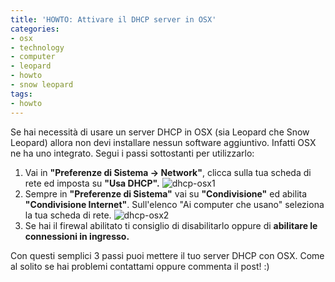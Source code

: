 ```yaml
---
title: 'HOWTO: Attivare il DHCP server in OSX'
categories:
- osx
- technology
- computer
- leopard
- howto
- snow leopard
tags:
- howto
---
```

Se hai necessità di usare un server DHCP in OSX (sia Leopard che Snow Leopard)
allora non devi installare nessun software aggiuntivo. Infatti OSX ne ha uno
integrato. Segui i passi sottostanti per utilizzarlo:

  1. Vai in **"Preferenze di Sistema -> Network"**, clicca sulla tua scheda di rete ed imposta su **"Usa DHCP".**
     ![dhcp-osx1]({{site.url}}/images/dhcp-osx1.png)
  2. Sempre in **"Preferenze di Sistema"** vai su **"Condivisione"** ed abilita **"Condivisione Internet"**. Sull'elenco "Ai computer che usano" seleziona la tua scheda di rete.
     ![dhcp-osx2]({{site.url}}/images/dhcp-osx2.png)
  3. Se hai il firewal abilitato ti consiglio di disabilitarlo oppure di **abilitare le connessioni in ingresso.**

Con questi semplici 3 passi puoi mettere il tuo server DHCP con OSX. Come al
solito se hai problemi contattami oppure commenta il post! :)

